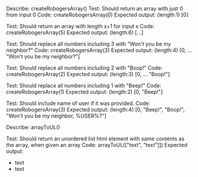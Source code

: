 Describe: createRobogersArray()
  Test: Should return an array with just 0 from input 0
  Code: createRobogersArray(0)
  Expected output: (length:1) [0]

  Test: Should return an array with length x+1 for input x
  Code: createRobogersArray(5)
  Expected output: (length:6) [...]

  Test: Should replace all numbers including 3 with "Won't you be my neighbor?"
  Code: createRobogersArray(3)
  Expected output: (length:4) [0, ... "Won't you be my neighbor?"]

  Test: Should replace all numbers including 2 with "Boop!"
  Code: createRobogersArray(2)
  Expected output: (length:3) [0, ... "Boop!"]

  Test: Should replace all numbers including 1 with "Beep!"
  Code: createRobogersArray(1)
  Expected output: (length:2) [0, "Beep!"]

  Test: Should include name of user if it was provided.
  Code: createRobogersArray(3)
  Expected output: (length:4) [0, "Beep!", "Boop!", "Won't you be my neighbor, %USER%?"]

Describe: arrayToUL()

  Test: Should return an unordered list html element with same contents as the array, when given an array
  Code: arrayToUL(["text", "text"]])
  Expected output: 
    <ul>
      <li>text</li>
      <li>text</li>
    </ul>

